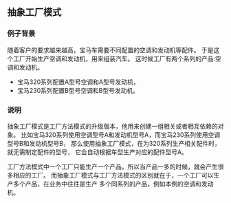 ## 抽象工厂模式

### 例子背景
随着客户的要求越来越高，宝马车需要不同配置的空调和发动机等配件。
于是这个工厂开始生产空调和发动机，用来组装汽车。
这时候工厂有两个系列的产品:空调和发动机。
- 宝马320系列配置A型号空调和A型号发动机，
- 宝马230系列配置B型号空调和B型号发动机。

### 说明
抽象工厂模式是工厂方法模式的升级版本，他用来创建一组相关或者相互依赖的对象。
比如宝马320系列使用空调型号A和发动机型号A，而宝马230系列使用空调型号B和发动机型号B，
那么使用抽象工厂模式，在为320系列生产相关配件时，就无需制定配件的型号，
它会自动根据车型生产对应的配件型号A。 

工厂方法模式中一个工厂只能生产一个产品，所以当产品一多的时候，就会产生很多相应的工厂。
而抽象工厂模式与工厂方法模式的区别就在于，一个工厂可以生产多个产品，在业务中往往是生产
多个同系列的产品，例如本例的空调和发动机。




